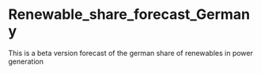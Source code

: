 # Renewable_share_forecast_Germany
This is a beta version forecast of the german share of renewables in power generation
